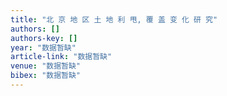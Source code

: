 ```yaml
---
title: "北 京 地 区 土 地 利 甩, 覆 盖 变 化 研 究"
authors: []
authors-key: []
year: "数据暂缺"
article-link: "数据暂缺"
venue: "数据暂缺"
bibex: "数据暂缺"
---
```

